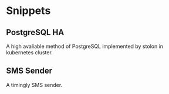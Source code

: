 # Snippets

## PostgreSQL HA

A high avaliable method of PostgreSQL implemented by stolon in kubernetes cluster.

## SMS Sender

A timingly SMS sender.
